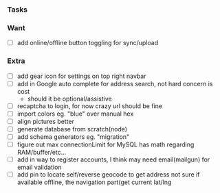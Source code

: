 ### Tasks

### Want
- [ ] add online/offline button toggling for sync/upload

### Extra
- [ ] add gear icon for settings on top right navbar
- [ ] add in Google auto complete for address search, not hard concern is cost
    - should it be optional/assistive
- [ ] recaptcha to login, for now crazy url should be fine
- [ ] import colors eg. "blue" over manual hex
- [ ] align pictures better
- [ ] generate database from scratch(node)
- [ ] add schema generators eg. "migration"
- [ ] figure out max connectionLimit for MySQL has math regarding RAM/buffer/etc...
- [ ] add in way to register accounts, I think may need email(mailgun) for email validation
- [ ] add pin to locate self/reverse geocode to get address not sure if available offline, the navigation part(get current lat/lng